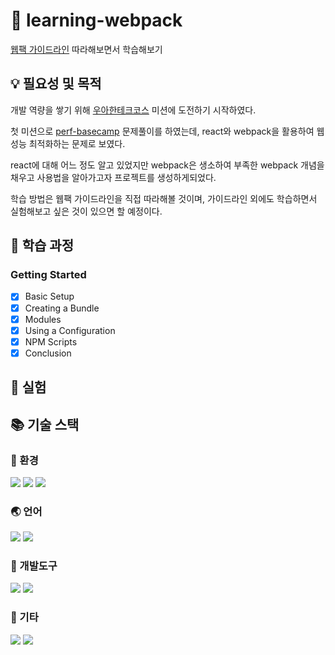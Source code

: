 # 🎉 learning-webpack

[웹팩 가이드라인](https://webpack.js.org/guides/) 따라해보면서 학습해보기

## 💡 필요성 및 목적

개발 역량을 쌓기 위해 [우아한테크코스](https://github.com/woowacourse) 미션에 도전하기 시작하였다.

첫 미션으로 [perf-basecamp](https://github.com/woowacourse/perf-basecamp) 문제풀이를 하였는데,
react와 webpack을 활용하여 웹 성능 최적화하는 문제로 보였다.

react에 대해 어느 정도 알고 있었지만 webpack은 생소하여 부족한 webpack 개념을 채우고 사용법을 알아가고자 프로젝트를 생성하게되었다.

학습 방법은 웹팩 가이드라인을 직접 따라해볼 것이며,
가이드라인 외에도 학습하면서 실험해보고 싶은 것이 있으면 할 예정이다.

## 🚀 학습 과정

### Getting Started

- [x] Basic Setup
- [x] Creating a Bundle
- [x] Modules
- [x] Using a Configuration
- [x] NPM Scripts
- [x] Conclusion

## 🧪 실험

## 📚 기술 스택

### 🔧 환경

<span>
  <img src="https://img.shields.io/badge/Visual Studio Code-007ACC?style=for-the-badge&logo=Visual Studio Code&logoColor=white">
  <img src="https://img.shields.io/badge/Git-F05032?style=for-the-badge&logo=Git&logoColor=white">
  <img src="https://img.shields.io/badge/Github-181717?style=for-the-badge&logo=Github&logoColor=white">
</span>

### 🌏 언어

<span>
  <img src="https://img.shields.io/badge/html5-E34F26?style=for-the-badge&logo=html5&logoColor=white">
  <img src="https://img.shields.io/badge/typescript-3178C6?style=for-the-badge&logo=typescript&logoColor=white">
</span>

### 🧰 개발도구

<span>
  <img src="https://img.shields.io/badge/node.js-5FA04E?style=for-the-badge&logo=node.js&logoColor=white">
  <img src="https://img.shields.io/badge/webpack-8DD6F9?style=for-the-badge&logo=webpack&logoColor=black">
</span>

### 🎸 기타

<span>
  <img src="https://img.shields.io/badge/eslint-4B32C3?style=for-the-badge&logo=eslint&logoColor=white">
  <img src="https://img.shields.io/badge/prettier-F7B93E?style=for-the-badge&logo=prettier&logoColor=black">
</span>
